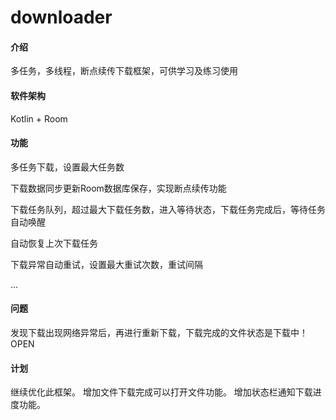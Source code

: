 # downloader

#### 介绍
多任务，多线程，断点续传下载框架，可供学习及练习使用

#### 软件架构
Kotlin + Room


#### 功能

多任务下载，设置最大任务数

下载数据同步更新Room数据库保存，实现断点续传功能

下载任务队列，超过最大下载任务数，进入等待状态，下载任务完成后，等待任务自动唤醒

自动恢复上次下载任务

下载异常自动重试，设置最大重试次数，重试间隔

...

#### 问题
发现下载出现网络异常后，再进行重新下载，下载完成的文件状态是下载中！OPEN

#### 计划
继续优化此框架。
增加文件下载完成可以打开文件功能。
增加状态栏通知下载进度功能。


